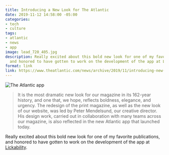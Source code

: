 ```yaml
---
title: Introducing a New Look for The Atlantic
date: 2019-11-12 14:58:00 -05:00
categories:
- tech
- culture
tags:
- atlantic
- news
- app
image: lead_720_405.jpg
description: Really excited about this bold new look for one of my favorite publications,
  and honored to have gotten to work on the development of the app at Lickability.
format: link
link: https://www.theatlantic.com/news/archive/2019/11/introducing-new-look-atlantic/601762/
---
```


![The Atlantic app](/uploads/lead_720_405.jpg)

> It is the most dramatic new look for our magazine in its 162-year history, and one that, we hope, reflects boldness, elegance, and urgency. The redesign of the print magazine, as well as the new look of our website, was led by Peter Mendelsund, our creative director. His design work, carried out in collaboration with many teams across our magazine, is also reflected in the new Atlantic app that launched today.

Really excited about this bold new look for one of my favorite publications, and honored to have gotten to work on the development of the app at [Lickability](https://lickability.com).